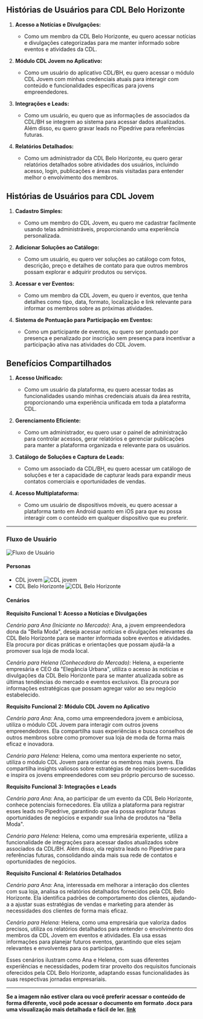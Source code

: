 ## Histórias de Usuários para CDL Belo Horizonte

1. **Acesso a Notícias e Divulgações:**
   - Como um membro da CDL Belo Horizonte, eu quero acessar notícias e divulgações categorizadas para me manter informado sobre eventos e atividades da CDL.

2. **Módulo CDL Jovem no Aplicativo:**
   - Como um usuário do aplicativo CDL/BH, eu quero acessar o módulo CDL Jovem com minhas credenciais atuais para interagir com conteúdo e funcionalidades específicas para jovens empreendedores.

3. **Integrações e Leads:**
   - Como um usuário, eu quero que as informações de associados da CDL/BH se integrem ao sistema para acessar dados atualizados. Além disso, eu quero gravar leads no Pipedrive para referências futuras.

4. **Relatórios Detalhados:**
   - Como um administrador da CDL Belo Horizonte, eu quero gerar relatórios detalhados sobre atividades dos usuários, incluindo acesso, login, publicações e áreas mais visitadas para entender melhor o envolvimento dos membros.

## Histórias de Usuários para CDL Jovem

1. **Cadastro Simples:**
   - Como um membro do CDL Jovem, eu quero me cadastrar facilmente usando telas administráveis, proporcionando uma experiência personalizada.

2. **Adicionar Soluções ao Catálogo:**
   - Como um usuário, eu quero ver soluções ao catálogo com fotos, descrição, preço e detalhes de contato para que outros membros possam explorar e adquirir produtos ou serviços.

3. **Acessar e ver Eventos:**
   -  Como um membro da CDL Jovem, eu quero ir eventos, que tenha detalhes como tipo, data, formato, localização e link relevante para informar os membros sobre as próximas atividades.

4. **Sistema de Pontuação para Participação em Eventos:**
   - Como um participante de eventos, eu quero ser pontuado por presença e penalizado por inscrição sem presença para incentivar a participação ativa nas atividades do CDL Jovem.

## Benefícios Compartilhados

1. **Acesso Unificado:**
   - Como um usuário da plataforma, eu quero acessar todas as funcionalidades usando minhas credenciais atuais da área restrita, proporcionando uma experiência unificada em toda a plataforma CDL.

2. **Gerenciamento Eficiente:**
   - Como um administrador, eu quero usar o painel de administração para controlar acessos, gerar relatórios e gerenciar publicações para manter a plataforma organizada e relevante para os usuários.

3. **Catálogo de Soluções e Captura de Leads:**
   - Como um associado da CDL/BH, eu quero acessar um catálogo de soluções e ter a capacidade de capturar leads para expandir meus contatos comerciais e oportunidades de vendas.

4. **Acesso Multiplataforma:**
   - Como um usuário de dispositivos móveis, eu quero acessar a plataforma tanto em Android quanto em iOS para que eu possa interagir com o conteúdo em qualquer dispositivo que eu preferir.

---

### Fluxo de Usuário

![Fluxo de Usuário](https://github.com/LeandroGMayrink/Projeto-A3/assets/142804724/7545b5ae-09fe-440b-b4c1-6d24df4eb95b)



#### Personas
- CDL jovem
![CDL jovem](https://github.com/LeandroGMayrink/Projeto-A3/assets/142804724/9670079d-bf97-439e-8593-d3391f7f92f8)
- CDL Belo Horizonte
![CDL Belo Horizonte](https://github.com/LeandroGMayrink/Projeto-A3/assets/142804724/ae291a0f-c8f6-4c3c-ae9d-339c6303b59d)

#### Cenários

**Requisito Funcional 1: Acesso a Notícias e Divulgações**

*Cenário para Ana (Iniciante no Mercado):*
Ana, a jovem empreendedora dona da "Bella Moda", deseja acessar notícias e divulgações relevantes da CDL Belo Horizonte para se manter informada sobre eventos e atividades. Ela procura por dicas práticas e orientações que possam ajudá-la a promover sua loja de moda local.

*Cenário para Helena (Conhecedora do Mercado):*
Helena, a experiente empresária e CEO da "Elegância Urbana", utiliza o acesso às notícias e divulgações da CDL Belo Horizonte para se manter atualizada sobre as últimas tendências do mercado e eventos exclusivos. Ela procura por informações estratégicas que possam agregar valor ao seu negócio estabelecido.

**Requisito Funcional 2: Módulo CDL Jovem no Aplicativo**

*Cenário para Ana:*
Ana, como uma empreendedora jovem e ambiciosa, utiliza o módulo CDL Jovem para interagir com outros jovens empreendedores. Ela compartilha suas experiências e busca conselhos de outros membros sobre como promover sua loja de moda de forma mais eficaz e inovadora.

*Cenário para Helena:*
Helena, como uma mentora experiente no setor, utiliza o módulo CDL Jovem para orientar os membros mais jovens. Ela compartilha insights valiosos sobre estratégias de negócios bem-sucedidas e inspira os jovens empreendedores com seu próprio percurso de sucesso.

**Requisito Funcional 3: Integrações e Leads**

*Cenário para Ana:*
Ana, ao participar de um evento da CDL Belo Horizonte, conhece potenciais fornecedores. Ela utiliza a plataforma para registrar esses leads no Pipedrive, garantindo que ela possa explorar futuras oportunidades de negócios e expandir sua linha de produtos na "Bella Moda".

*Cenário para Helena:*
Helena, como uma empresária experiente, utiliza a funcionalidade de integrações para acessar dados atualizados sobre associados da CDL/BH. Além disso, ela registra leads no Pipedrive para referências futuras, consolidando ainda mais sua rede de contatos e oportunidades de negócios.

**Requisito Funcional 4: Relatórios Detalhados**

*Cenário para Ana:*
Ana, interessada em melhorar a interação dos clientes com sua loja, analisa os relatórios detalhados fornecidos pela CDL Belo Horizonte. Ela identifica padrões de comportamento dos clientes, ajudando-a a ajustar suas estratégias de vendas e marketing para atender às necessidades dos clientes de forma mais eficaz.

*Cenário para Helena:*
Helena, como uma empresária que valoriza dados precisos, utiliza os relatórios detalhados para entender o envolvimento dos membros da CDL Jovem em eventos e atividades. Ela usa essas informações para planejar futuros eventos, garantindo que eles sejam relevantes e envolventes para os participantes.

Esses cenários ilustram como Ana e Helena, com suas diferentes experiências e necessidades, podem tirar proveito dos requisitos funcionais oferecidos pela CDL Belo Horizonte, adaptando essas funcionalidades às suas respectivas jornadas empresariais.

---
**Se a imagem não estiver clara ou você preferir acessar o conteúdo de forma diferente, você pode acessar o documento em formato .docx para uma visualização mais detalhada e fácil de ler. [link](https://docs.google.com/document/d/1mUU1_ApdFOCHcei0XA6fD2GwvClVdaUo7dP8K5BJUFY/edit?usp=sharing)**
